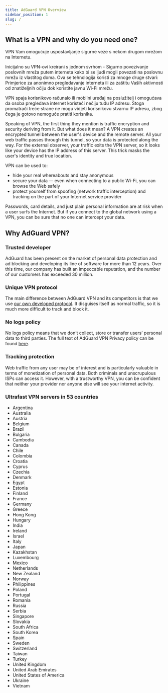 ```yaml
---
title: AdGuard VPN Overview
sidebar_position: 1
slug: /
---
```


## What is a VPN and why do you need one?

VPN Vam omogućuje uspostavljanje sigurne veze s nekom drugom mrežom na Internetu.

Inicijalno su VPN-ovi kreirani s jednom svrhom - Sigurno povezivanje poslovnih mreža putem interneta kako bi se ljudi mogli povezati na poslovnu mrežu iz vlastitog doma. Ova se tehnologija koristi za mnoge druge stvari: Primjerice za anonimno pregledavanje interneta ili za zaštitu Vaših aktivnosti od znatiželjnih očiju dok koristite javnu Wi-Fi mrežu.

VPN spaja korisnikovo računalo ili mobilni uređaj na poslužitelj i omogućava da osoba pregledava internet koristeći nečiju tuđu IP adresu. Stoga promatrači treće strane ne mogu vidjeti korisnikovu stvarnu IP adresu, zbog čega je gotovo nemoguće pratiti korisnika.

Speaking of VPN, the first thing they mention is traffic encryption and security deriving from it. But what does it mean? A VPN creates an encrypted tunnel between the user's device and the remote server. All your web traffic passes through this tunnel, so your data is protected along the way. For the external observer, your traffic exits the VPN server, so it looks like your device has the IP address of this server. This trick masks the user's identity and true location.

VPN can be used to:

* hide your real whereabouts and stay anonymous
* secure your data — even when connecting to a public Wi-Fi, you can browse the Web safely
* protect yourself from spoofing (network traffic interception) and tracking on the part of your Internet service provider

Passwords, card details, and just plain personal information are at risk when a user surfs the Internet. But if you connect to the global network using a VPN, you can be sure that no one can intercept your data.

## Why AdGuard VPN?

### Trusted developer
AdGuard has been present on the market of personal data protection and ad blocking and developing its line of software for more than 12 years. Over this time, our company has built an impeccable reputation, and the number of our customers has exceeded 30 million.

### Unique VPN protocol
The main difference between AdGuard VPN and its competitors is that we use [our own developed protocol](/general/adguard-vpn-protocol.mdx). It disguises itself as normal traffic, so it is much more difficult to track and block it.

### No logs policy

No logs policy means that we don’t collect, store or transfer users’ personal data to third parties. The full text of AdGuard VPN Privacy policy can be found [here](https://adguard-vpn.com/privacy.html).

### Tracking protection
Web traffic from any user may be of interest and is particularly valuable in terms of monetization of personal data. Both criminals and unscrupulous ISPs can access it. However, with a trustworthy VPN, you can be confident that neither your provider nor anyone else will see your internet activity.

### Ultrafast VPN servers in 53 countries

* Argentina
* Australia
* Austria
* Belgium
* Brazil
* Bulgaria
* Cambodia
* Canada
* Chile
* Colombia
* Croatia
* Cyprus
* Czechia
* Denmark
* Egypt
* Estonia
* Finland
* France
* Germany
* Greece
* Hong Kong
* Hungary
* India
* Ireland
* Israel
* Italy
* Japan
* Kazakhstan
* Luxembourg
* Mexico
* Netherlands
* New Zealand
* Norway
* Philippines
* Poland
* Portugal
* Romania
* Russia
* Serbia
* Singapore
* Slovakia
* South Africa
* South Korea
* Spain
* Sweden
* Switzerland
* Taiwan
* Turkey
* United Kingdom
* United Arab Emirates
* United States of America
* Ukraine
* Vietnam
